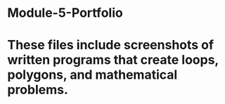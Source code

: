 # Module-5-Portfolio
# These files include screenshots of written programs that create loops, polygons, and mathematical problems.

